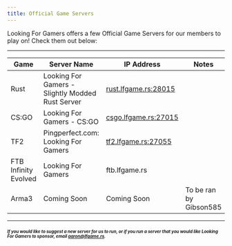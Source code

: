 ```yaml
---
title: Official Game Servers
---
```


Looking For Gamers offers a few Official Game Servers for our members to play on! Check them out below:

---


Game | Server Name | IP Address | Notes
-----|-------------|------------|------
Rust | Looking For Gamers - Slightly Modded Rust Server | <a href="steam://connect/rust.lfgame.rs:28015">rust.lfgame.rs:28015</a> | 
CS:GO | Looking For Gamers - CS:GO | <a href="steam://connect/csgo.lfgame.rs:27015">csgo.lfgame.rs:27015</a> | 
TF2 | Pingperfect&#46;com: Looking For Gamers | <a href="steam://connect/tf2.lfgame.rs:27055">tf2.lfgame.rs:27055</a> | 
FTB Infinity Evolved | Looking For Gamers | ftb.lfgame.rs | 
Arma3 | Coming Soon | Coming Soon | To be ran by Gibson585

---

#### <sub><sup>*If you would like to suggest a new server for us to run, or if you run a server that you would like Looking For Gamers to sponsor, email aaron@lfgame.rs.*</sub></sup>
